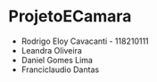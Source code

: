 # ProjetoECamara
- Rodrigo Eloy Cavacanti - 118210111
- Leandra Oliveira
- Daniel Gomes Lima
- Franciclaudio Dantas
